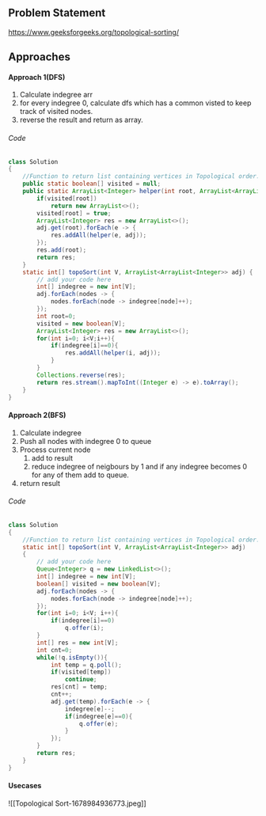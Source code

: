 ## Problem Statement
https://www.geeksforgeeks.org/topological-sorting/

## Approaches
#### Approach 1(DFS)
1) Calculate indegree arr
2) for every indegree 0, calculate dfs which has a common visted to keep track of visited nodes.
3) reverse the result and return as array.

###### Code
```java
class Solution
{
    //Function to return list containing vertices in Topological order. 
    public static boolean[] visited = null;
    public static ArrayList<Integer> helper(int root, ArrayList<ArrayList<Integer>> adj){
        if(visited[root])
            return new ArrayList<>();
        visited[root] = true;
        ArrayList<Integer> res = new ArrayList<>();
        adj.get(root).forEach(e -> {
            res.addAll(helper(e, adj));
        });
        res.add(root);
        return res;
    }
    static int[] topoSort(int V, ArrayList<ArrayList<Integer>> adj) {
        // add your code here
        int[] indegree = new int[V];
        adj.forEach(nodes -> {
            nodes.forEach(node -> indegree[node]++);
        });
        int root=0;
        visited = new boolean[V];
        ArrayList<Integer> res = new ArrayList<>();
        for(int i=0; i<V;i++){
            if(indegree[i]==0){
                res.addAll(helper(i, adj));
            }
        }
        Collections.reverse(res);
        return res.stream().mapToInt((Integer e) -> e).toArray();
    }
}
```

#### Approach 2(BFS)
1) Calculate indegree
2) Push all nodes with indegree 0 to queue
3) Process current node
	1) add to result
	2) reduce indegree of neigbours by 1 and if any indegree becomes 0 for any of them add to queue.
4) return result

###### Code
```java
class Solution
{
    //Function to return list containing vertices in Topological order. 
    static int[] topoSort(int V, ArrayList<ArrayList<Integer>> adj) 
    {
        // add your code here
        Queue<Integer> q = new LinkedList<>();
        int[] indegree = new int[V];
        boolean[] visited = new boolean[V];
        adj.forEach(nodes -> {
            nodes.forEach(node -> indegree[node]++);
        });
        for(int i=0; i<V; i++){
            if(indegree[i]==0)
                q.offer(i);
        }
        int[] res = new int[V];
        int cnt=0;
        while(!q.isEmpty()){
            int temp = q.poll();
            if(visited[temp])
                continue;
            res[cnt] = temp;
            cnt++;
            adj.get(temp).forEach(e -> {
                indegree[e]--;
                if(indegree[e]==0){
                    q.offer(e);
                } 
            });
        }
        return res;
    }
}
```

#### Usecases
![[Topological Sort-1678984936773.jpeg]]
